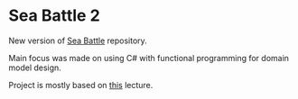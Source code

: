 # Sea Battle 2

New version of [Sea Battle](https://github.com/sanynikonov/SeaBattle) repository.

Main focus was made on using C# with functional programming for domain model design.

Project is mostly based on [this](https://www.youtube.com/watch?v=DkHpCnLTyR4) lecture.
